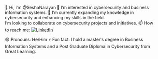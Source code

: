 👋 Hi, I’m @SeshaNarayan
👀 I’m interested in cybersecurity and business information systems.
🌱 I’m currently expanding my knowledge in cybersecurity and enhancing my skills in the field. <br>
 I’m looking to collaborate on cybersecurity projects and initiatives.
📫 How to reach me: [![LinkedIn](https://img.icons8.com/ios-filled/50/linkedin.png)](https://www.linkedin.com/in/seshanamuduri/)

😄 Pronouns: He/Him
⚡ Fun fact: I hold a master's degree in Business Information Systems and a Post Graduate Diploma in Cybersecurity from Great Learning.
<!---
SeshaNarayan/SeshaNarayan is a ✨ special ✨ repository because its `README.md` (this file) appears on your GitHub profile.
You can click the Preview link to take a look at your changes.
--->
